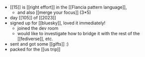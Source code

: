 - [[15]] is [[right effort]] in the [[Flancia pattern language]], 
  - and also [[merge your focus]] (3*5)
- day [[105]] of [[2023]]
- signed up for [[bluesky]], loved it immediately!
  - joined the dev room
  - would like to investigate how to bridge it with the rest of the [[fediverse]], etc.
- sent and got some [[gifts]] :)
- packed for the [[us trip]]
